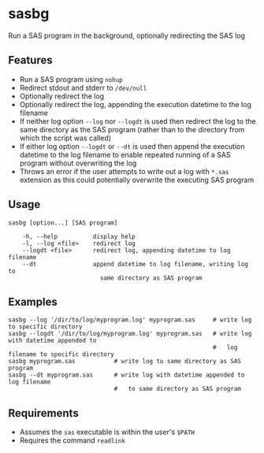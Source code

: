 # sasbg
Run a SAS program in the background, optionally redirecting the SAS log

## Features
* Run a SAS program using `nohup`
* Redirect stdout and stderr to `/dev/null`
* Optionally redirect the log
* Optionally redirect the log, appending the execution datetime to the log filename
* If neither log option `--log` nor `--logdt` is used then redirect the log to the same directory as the SAS program (rather than to the directory from which the script was called)
* If either log option `--logdt` or `--dt` is used then append the execution datetime to the log filename to enable repeated running of a SAS program without overwriting the log
* Throws an error if the user attempts to write out a log with `*.sas` extension as this could potentially overwrite the executing SAS program

## Usage
```
sasbg [option...] [SAS program]

    -h, --help          display help
    -l, --log <file>    redirect log
    --logdt <file>      redirect log, appending datetime to log filename
    --dt                append datetime to log filename, writing log to
                          same directory as SAS program
```

## Examples
```
sasbg --log '/dir/to/log/myprogram.log' myprogram.sas     # write log to specific directory
sasbg --logdt '/dir/to/log/myprogram.log' myprogram.sas   # write log with datetime appended to
                                                          #   log filename to specific directory
sasbg myprogram.sas           # write log to same directory as SAS program
sasbg --dt myprogram.sas      # write log with datetime appended to log filename
                              #   to same directory as SAS program
```

## Requirements
* Assumes the `sas` executable is within the user's `$PATH`
* Requires the command `readlink`
